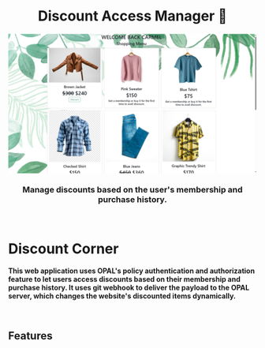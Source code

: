 <h1 align="center">Discount Access Manager 🤑</h1>
<img align="center" src="preview/title.png">
<h3 align="center">Manage discounts based on the user's membership and purchase history.</h3>

<br>

# Discount Corner
**This web application uses OPAL's policy authentication and authorization feature to let users access discounts based on their membership and purchase history.
It uses git webhook to deliver the payload to the OPAL server, which changes the website's discounted items dynamically.**

<br>

## Features
